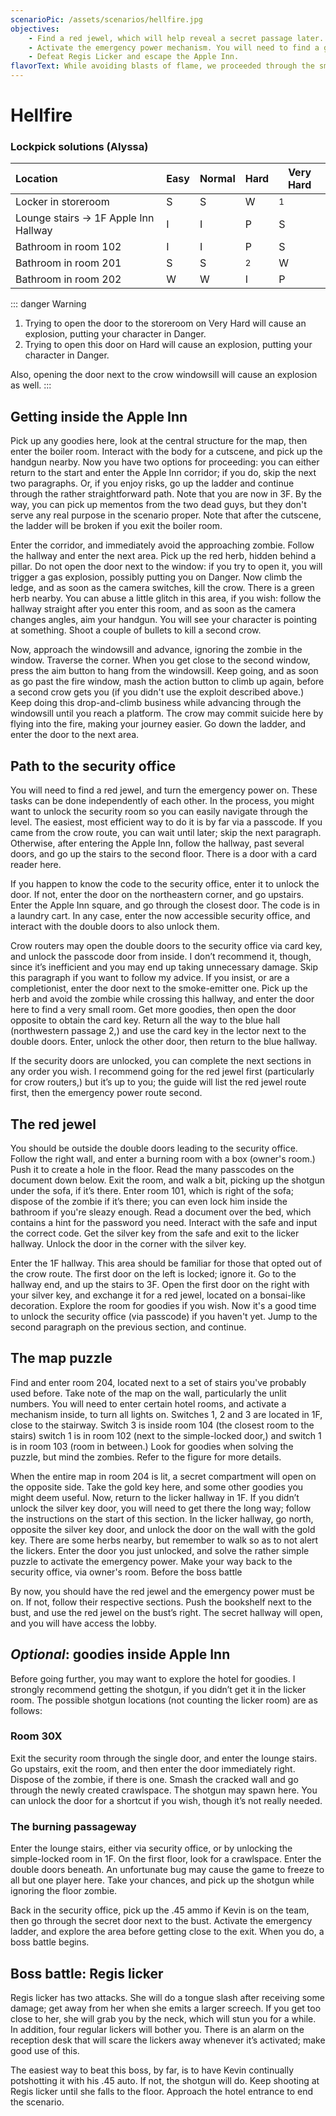 ```yaml
---
scenarioPic: /assets/scenarios/hellfire.jpg
objectives:
    - Find a red jewel, which will help reveal a secret passage later. You will need to find a silver key in the process.
    - Activate the emergency power mechanism. You will need to find a gold key in the process.
    - Defeat Regis Licker and escape the Apple Inn.
flavorText: While avoiding blasts of flame, we proceeded through the smoke-encased hotel. We now knew the true meaning of "Hell."
---
```

# Hellfire

<ScenarioOverviewCard/>

### Lockpick solutions (Alyssa)

Location|Easy|Normal|Hard|Very Hard
:---|---|---|---|---
Locker in storeroom|S|S|W|<sup>1</sup>
Lounge stairs &#8594; 1F Apple Inn Hallway|I|I|P|S
Bathroom in room 102|I|I|P|S
Bathroom in room 201|S|S|<sup>2</sup>|W
Bathroom in room 202|W|W|I|P

::: danger Warning
1. Trying to open the door to the storeroom on Very Hard will cause an explosion, putting your character in Danger.
2. Trying to open this door on Hard will cause an explosion, putting your character in Danger.

Also, opening the door next to the crow windowsill will cause an explosion as well.
:::

## Getting inside the Apple Inn

Pick up any goodies here, look at the central structure for the map, then enter the boiler room. Interact with the body for a cutscene, and pick up the handgun nearby. Now you have two options for proceeding: you can either return to the start and enter the Apple Inn corridor; if you do, skip the next two paragraphs. Or, if you enjoy risks, go up the ladder and continue through the rather straightforward path. Note that you are now in 3F. By the way, you can pick up mementos from the two dead guys, but they don't serve any real purpose in the scenario proper. Note that after the cutscene, the ladder will be broken if you exit the boiler room.

Enter the corridor, and immediately avoid the approaching zombie. Follow the hallway and enter the next area. Pick up the red herb, hidden behind a pillar. Do not open the door next to the window: if you try to open it, you will trigger a gas explosion, possibly putting you on Danger. Now climb the ledge, and as soon as the camera switches, kill the crow. There is a green herb nearby. You can abuse a little glitch in this area, if you wish: follow the hallway straight after you enter this room, and as soon as the camera changes angles, aim your handgun. You will see your character is pointing at something. Shoot a couple of bullets to kill a second crow.

Now, approach the windowsill and advance, ignoring the zombie in the window. Traverse the corner. When you get close to the second window, press the aim button to hang from the windowsill. Keep going, and as soon as go past the fire window, mash the action button to climb up again, before a second crow gets you (if you didn't use the exploit described above.) Keep doing this drop-and-climb business while advancing through the windowsill until you reach a platform. The crow may commit suicide here by flying into the fire, making your journey easier. Go down the ladder, and enter the door to the next area.

## Path to the security office

You will need to find a red jewel, and turn the emergency power on. These tasks can be done independently of each other. In the process, you might want to unlock the security room so you can easily navigate through the level. The easiest, most efficient way to do it is by far via a passcode. If you came from the crow route, you can wait until later; skip the next paragraph. Otherwise, after entering the Apple Inn, follow the hallway, past several doors, and go up the stairs to the second floor. There is a door with a card reader here.

If you happen to know the code to the security office, enter it to unlock the door. If not, enter the door on the northeastern corner, and go upstairs. Enter the Apple Inn square, and go through the closest door. The code is in a laundry cart. In any case, enter the now accessible security office, and interact with the double doors to also unlock them.

Crow routers may open the double doors to the security office via card key, and unlock the passcode door from inside. I don’t recommend it, though, since it’s inefficient and you may end up taking unnecessary damage. Skip this paragraph if you want to follow my advice. If you insist, or are a completionist, enter the door next to the smoke-emitter one. Pick up the herb and avoid the zombie while crossing this hallway, and enter the door here to find a very small room. Get more goodies, then open the door opposite to obtain the card key. Return all the way to the blue hall (northwestern passage 2,) and use the card key in the lector next to the double doors. Enter, unlock the other door, then return to the blue hallway.

If the security doors are unlocked, you can complete the next sections in any order you wish. I recommend going for the red jewel first (particularly for crow routers,) but it’s up to you; the guide will list the red jewel route first, then the emergency power route second.

## The red jewel

You should be outside the double doors leading to the security office. Follow the right wall, and enter a burning room with a box (owner's room.) Push it to create a hole in the floor. Read the many passcodes on the document down below. Exit the room, and walk a bit, picking up the shotgun under the sofa, if it’s there. Enter room 101, which is right of the sofa; dispose of the zombie if it’s there; you can even lock him inside the bathroom if you're sleazy enough. Read a document over the bed, which contains a hint for the password you need. Interact with the safe and input the correct code. Get the silver key from the safe and exit to the licker hallway. Unlock the door in the corner with the silver key.

Enter the 1F hallway. This area should be familiar for those that opted out of the crow route. The first door on the left is locked; ignore it. Go to the hallway end, and up the stairs to 3F. Open the first door on the right with your silver key, and exchange it for a red jewel, located on a bonsai-like decoration. Explore the room for goodies if you wish. Now it's a good time to unlock the security office (via passcode) if you haven't yet. Jump to the second paragraph on the previous section, and continue.

## The map puzzle

Find and enter room 204, located next to a set of stairs you've probably used before. Take note of the map on the wall, particularly the unlit numbers. You will need to enter certain hotel rooms, and activate a mechanism inside, to turn all lights on. Switches 1, 2 and 3 are located in 1F, close to the stairway. Switch 3 is inside room 104 (the closest room to the stairs) switch 1 is in room 102 (next to the simple-locked door,) and switch 1 is in room 103 (room in between.) Look for goodies when solving the puzzle, but mind the zombies. Refer to the figure for more details.

When the entire map in room 204 is lit, a secret compartment will open on the opposite side. Take the gold key here, and some other goodies you might deem useful. Now, return to the licker hallway in 1F. If you didn’t unlock the silver key door, you will need to get there the long way; follow the instructions on the start of this section. In the licker hallway, go north, opposite the silver key door, and unlock the door on the wall with the gold key. There are some herbs nearby, but remember to walk so as to not alert the lickers. Enter the door you just unlocked, and solve the rather simple puzzle to activate the emergency power. Make your way back to the security office, via owner's room.
Before the boss battle

By now, you should have the red jewel and the emergency power must be on. If not, follow their respective sections. Push the bookshelf next to the bust, and use the red jewel on the bust’s right. The secret hallway will open, and you will have access the lobby.

## *Optional*: goodies inside Apple Inn

Before going further, you may want to explore the hotel for goodies. I strongly recommend getting the shotgun, if you didn’t get it in the licker room. The possible shotgun locations (not counting the licker room) are as follows:

### Room 30X

Exit the security room through the single door, and enter the lounge stairs. Go upstairs, exit the room, and then enter the door immediately right. Dispose of the zombie, if there is one. Smash the cracked wall and go through the newly created crawlspace. The shotgun may spawn here. You can unlock the door for a shortcut if you wish, though it’s not really needed.

### The burning passageway

Enter the lounge stairs, either via security office, or by unlocking the simple-locked room in 1F. On the first floor, look for a crawlspace. Enter the double doors beneath. An unfortunate bug may cause the game to freeze to all but one player here. Take your chances, and pick up the shotgun while ignoring the floor zombie.

Back in the security office, pick up the .45 ammo if Kevin is on the team, then go through the secret door next to the bust. Activate the emergency ladder, and explore the area before getting close to the exit. When you do, a boss battle begins.

## Boss battle: Regis licker

Regis licker has two attacks. She will do a tongue slash after receiving some damage; get away from her when she emits a larger screech. If you get too close to her, she will grab you by the neck, which will stun you for a while. In addition, four regular lickers will bother you. There is an alarm on the reception desk that will scare the lickers away whenever it’s activated; make good use of this.

The easiest way to beat this boss, by far, is to have Kevin continually potshotting it with his .45 auto. If not, the shotgun will do. Keep shooting at Regis licker until she falls to the floor. Approach the hotel entrance to end the scenario.
